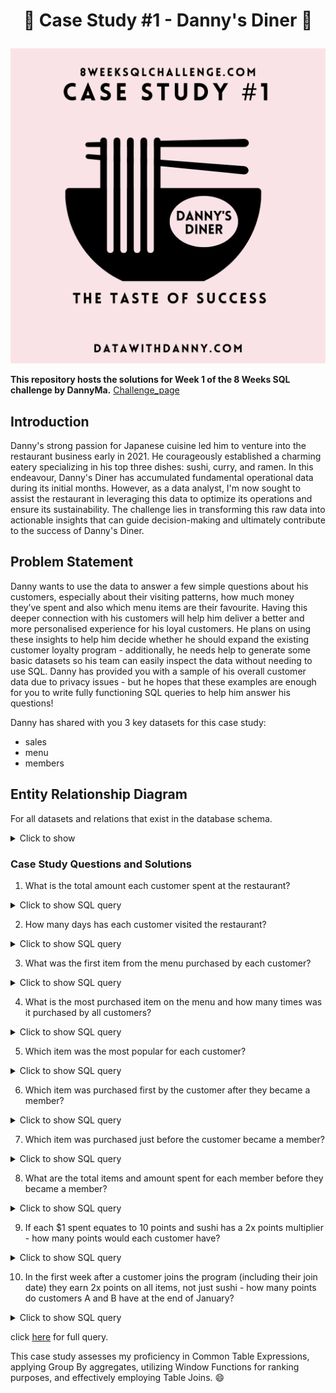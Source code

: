 # <p align="center" style="margin-top: 0px;"> 🥘 Case Study #1 - Danny's Diner 🥘


![](image_case_study_1.png)

**This repository hosts the solutions for Week 1 of the 8 Weeks SQL challenge by DannyMa.** [Challenge_page](https://8weeksqlchallenge.com/case-study-1/)

## Introduction
Danny's strong passion for Japanese cuisine led him to venture into the restaurant business early in 2021. He courageously established a charming eatery specializing in his top three dishes: sushi, curry, and ramen. In this endeavour, Danny's Diner has accumulated fundamental operational data during its initial months. However, as a data analyst, I'm now sought to assist the restaurant in leveraging this data to optimize its operations and ensure its sustainability. The challenge lies in transforming this raw data into actionable insights that can guide decision-making and ultimately contribute to the success of Danny's Diner.

## Problem Statement
Danny wants to use the data to answer a few simple questions about his customers, especially about their visiting patterns, how much money they’ve spent and also which menu items are their favourite. Having this deeper connection with his customers will help him deliver a better and more personalised experience for his loyal customers.
He plans on using these insights to help him decide whether he should expand the existing customer loyalty program - additionally, he needs help to generate some basic datasets so his team can easily inspect the data without needing to use SQL.
Danny has provided you with a sample of his overall customer data due to privacy issues - but he hopes that these examples are enough for you to write fully functioning SQL queries to help him answer his questions!

Danny has shared with you 3 key datasets for this case study:
- sales
- menu
- members 

## Entity Relationship Diagram
For all datasets and relations that exist in the database schema.

<details>
<summary>Click to show</summary>

![ERD](ERD.PNG)

![Table 1](table1.PNG)

![Table 2](table2.PNG)

</details>

### Case Study Questions and Solutions


1.  What is the total amount each customer spent at the restaurant?
  <details>
    <summary>Click to show SQL query</summary>

```sql
select s.customer_id, SUM(m.price) AS total_amount_spent
from dannys_diner.sales as s
inner join dannys_diner.menu as m using(product_id)
group by s.customer_id
order by total_amount_spent desc;
```
</details>

2.  How many days has each customer visited the restaurant?
  <details>
<summary>Click to show SQL query</summary>

```sql
select 
    customer_id,	
    count(distinct order_date) as num_days_visited
from dannys_diner.sales
group by customer_id
order by num_days_visited desc;
```
</details>

3.  What was the first item from the menu purchased by each customer?
<details>
<summary>Click to show SQL query</summary>

```sql
with first_order as (
	select customer_id,
	       product_name,
	       rank() over(partition by customer_id order by order_date) as ranking
  from
	     dannys_diner.sales
  inner join dannys_diner.menu
	     using(product_id))
select customer_id,
		product_name
from first_order
where ranking = 1;
```
</details>

4.  What is the most purchased item on the menu and how many times was it purchased by all customers?
 <details>
<summary>Click to show SQL query</summary>

```sql
select 
    product_name,	
    count(*) as num_purchase
from 
    dannys_diner.menu
inner join dannys_diner.sales	
    using(product_id)
group by product_name
order by num_purchase desc
limit 1;
```
</details>

5.  Which item was the most popular for each customer?
 <details>
<summary>Click to show SQL query</summary>

```sql
with common as (
	select customer_id, product_name, product_id, count(*) as num_order,
	       row_number() over(partition by customer_id order by count(*) desc) as rank
        from 
               dannys_diner.sales
        inner join dannys_diner.menu
	      using(product_id)
        group by customer_id, product_name, product_id)
select customer_id, product_name, num_order
from common 
where rank = 1;
```
</details>

6.  Which item was purchased first by the customer after they became a member?
 <details>
<summary>Click to show SQL query</summary>

```sql
select
    s.customer_id,
    m.product_name AS first_item_after_membership
from
    (
        select
            s.customer_id,
            MIN(s.order_date) as first_order_date_after_membership
        from
            dannys_diner.sales as s
        inner join
            dannys_diner.members AS m
            on s.customer_id = m.customer_id
            and s.order_date > m.join_date
        group by
            s.customer_id
    ) as sub
inner join
    dannys_diner.sales as s
    on sub.customer_id = s.customer_id
    and sub.first_order_date_after_membership = s.order_date
inner join
    dannys_diner.menu as m
    using(product_id);
```
</details>

7.  Which item was purchased just before the customer became a member?
 <details>
<summary>Click to show SQL query</summary>

```sql
select
    s.customer_id,
    m.product_name as item_before_membership
from
    (
        select
            s.customer_id,
            max(s.order_date) as order_date_before_membership
        from
            dannys_diner.sales as s
        inner join
            dannys_diner.members as m
            on s.customer_id = m.customer_id
            and m.join_date > s.order_date 
        group by
            s.customer_id
    ) as sub
inner join
    dannys_diner.sales as s
    on sub.customer_id = s.customer_id
    and sub.order_date_before_membership = s.order_date
inner join
    dannys_diner.menu as m
    using(product_id);

```
</details>

8.  What are the total items and amount spent for each member before they became a member?
 <details>
<summary>Click to show SQL query</summary>

```sql
select customer_id, sum(num_order) as total_order, sum(amount) as total_amount
from (
		select
    		num.customer_id,
    		num.num_order,
    		(num.num_order * m.price) as amount
		from (
        		select
           			s.customer_id,
            		s.product_id,
            		count(*) as num_order
        		from
            		dannys_diner.sales as s
        		inner join
            		dannys_diner.members as m
            	using (customer_id)
        		where
                    s.order_date < m.join_date
        		group by
            		s.customer_id,
                    s.product_id
                ) as num
		inner join
    		dannys_diner.menu as m
    	using (product_id)) as t
group by customer_id;
```
</details>

9.  If each $1 spent equates to 10 points and sushi has a 2x points multiplier - how many points would each customer have?
 <details>
<summary>Click to show SQL query</summary>

```sql
select customer_id,
    sum(case 
        	when product_name = 'sushi' then (price*10*2)
        	else (price*10)
    	end) as points
from dannys_diner.sales
inner join dannys_diner.menu
using(product_id)
group by customer_id;
```
</details>

10.  In the first week after a customer joins the program (including their join date) they earn 2x points on all items, not just sushi - how many points do customers A and B have at the end of January?
 <details>
<summary>Click to show SQL query</summary>

```sql
select 
    s.customer_id,
    sum(
        case
            when s.order_date between m.join_date and m.join_date + interval '6' day then price * 10 * 2
            when s.order_date not between m.join_date and m.join_date + interval '6' day and h.product_name = 'sushi' then price * 10 * 2
            when h.product_name = 'sushi' then price * 10 * 2 
            else price * 10
        end
    ) as total_point
from 
    dannys_diner.sales as s
inner join
    dannys_diner.menu as h
    using (product_id)
left join
    dannys_diner.members as m
    using (customer_id)
where s.customer_id in (select customer_id from dannys_diner.members) and extract(month from s.order_date) = 1
group by customer_id
order by customer_id;
```
</details>



click [here](https://github.com/protechanalysis/Danny-Ma-SQL-Diner-Case-Study/blob/main/Danny's%20Diner) for full query.

This case study assesses my proficiency in Common Table Expressions, applying Group By aggregates, utilizing Window Functions for ranking purposes, and effectively employing Table Joins. :smile:
